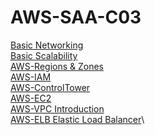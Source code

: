 # AWS-SAA-C03

[Basic Networking](./assets/md/000a-basic-networking.md)\
[Basic Scalability](./assets/md/000b-basic-scalability.md)\
[AWS-Regions & Zones](./assets/md/000c-regions-zones.md)\
[AWS-IAM](./assets/md/001-iam.md)\
[AWS-ControlTower](./assets/md/002-control-tower.md)\
[AWS-EC2](./assets/md/003-ec2.md)\
[AWS-VPC Introduction](./assets/md/004-VPC-Introduction.md)\
[AWS-ELB Elastic Load Balancer](./assets/md/005-ElasticLoadBalancer.md)\
